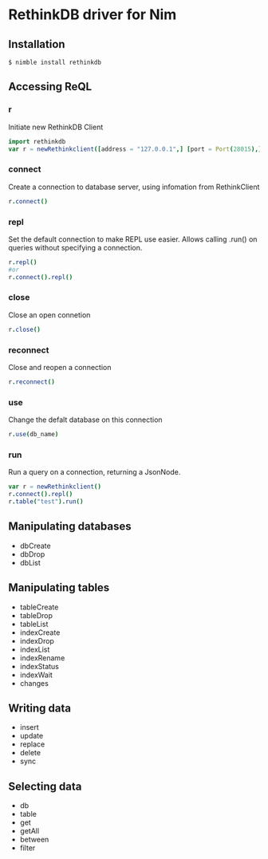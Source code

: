 # RethinkDB driver for Nim

## Installation
```
$ nimble install rethinkdb
```

## Accessing ReQL
### r
Initiate new RethinkDB Client
```nim
import rethinkdb
var r = newRethinkclient([address = "127.0.0.1",] [port = Port(28015),] [auth = "",] [db = ""])
```
### connect
Create a connection to database server, using infomation from RethinkClient
```nim
r.connect()
```
### repl
Set the default connection to make REPL use easier. Allows calling .run() on queries without specifying a connection.
```nim
r.repl()
#or
r.connect().repl()
```
### close
Close an open connetion
```nim
r.close()
```
### reconnect
Close and reopen a connection
```nim
r.reconnect()
```
### use
Change the defalt database on this connection
```nim
r.use(db_name)
```
### run
Run a query on a connection, returning a JsonNode.
```nim
var r = newRethinkclient()
r.connect().repl()
r.table("test").run()
```

## Manipulating databases
* dbCreate
* dbDrop
* dbList

## Manipulating tables
* tableCreate
* tableDrop
* tableList
* indexCreate
* indexDrop
* indexList
* indexRename
* indexStatus
* indexWait
* changes

## Writing data
* insert
* update
* replace
* delete
* sync

## Selecting data
* db
* table
* get
* getAll
* between
* filter
